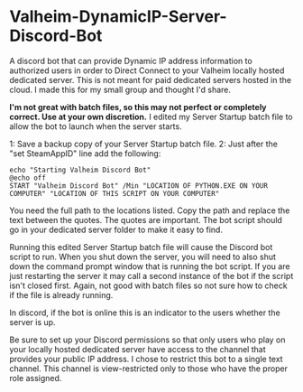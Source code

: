 # Valheim-DynamicIP-Server-Discord-Bot
A discord bot that can provide Dynamic IP address information to authorized users in order to Direct Connect to your Valheim locally hosted dedicated server.  This is not meant for paid dedicated servers hosted in the cloud.  I made this for my small group and thought I'd share.


**I'm not great with batch files, so this may not perfect or completely correct.  Use at your own discretion.**
I edited my Server Startup batch file to allow the bot to launch when the server starts.

1: Save a backup copy of your Server Startup batch file.
2: Just after the "set SteamAppID" line add the following:

    echo "Starting Valheim Discord Bot"
    @echo off
    START "Valheim Discord Bot" /Min "LOCATION OF PYTHON.EXE ON YOUR COMPUTER" "LOCATION OF THIS SCRIPT ON YOUR COMPUTER"

You need the full path to the locations listed.  Copy the path and replace the text between the quotes.  The quotes are important.  The bot script should go in your dedicated server folder to make it easy to find.

Running this edited Server Startup batch file will cause the Discord bot script to run.  When you shut down the server, you will need to also shut down the command prompt window that is running the bot script.  If you are just restarting the server it may call a second instance of the bot if the script isn't closed first.  Again, not good with batch files so not sure how to check if the file is already running.

In discord, if the bot is online this is an indicator to the users whether the server is up.

Be sure to set up your Discord permissions so that only users who play on your locally hosted dedicated server have access to the channel that provides your public IP address.  I chose to restrict this bot to a single text channel.  This channel is view-restricted only to those who have the proper role assigned.
